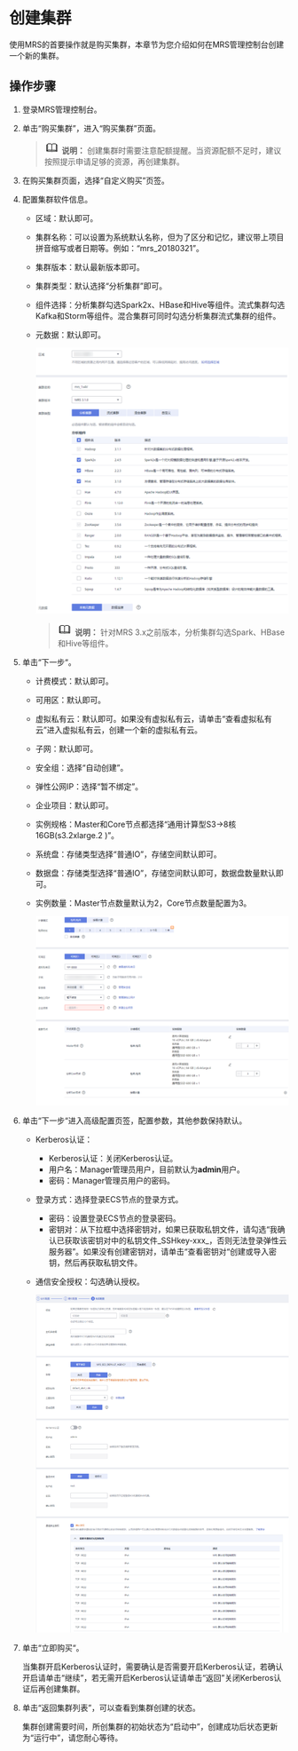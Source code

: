 # 创建集群<a name="mrs_01_0027"></a>

使用MRS的首要操作就是购买集群，本章节为您介绍如何在MRS管理控制台创建一个新的集群。

## 操作步骤<a name="s3c853b0248bf4b6ab776fb5e2283765d"></a>

1.  登录MRS管理控制台。
2.  单击“购买集群”，进入“购买集群”页面。

    >![](public_sys-resources/icon-note.gif) **说明：** 
    >创建集群时需要注意配额提醒。当资源配额不足时，建议按照提示申请足够的资源，再创建集群。

3.  在购买集群页面，选择“自定义购买”页签。
4.  配置集群软件信息。
    -   区域：默认即可。
    -   集群名称：可以设置为系统默认名称，但为了区分和记忆，建议带上项目拼音缩写或者日期等。例如：“mrs\_20180321”。
    -   集群版本：默认最新版本即可。
    -   集群类型：默认选择“分析集群”即可。
    -   组件选择：分析集群勾选Spark2x、HBase和Hive等组件。流式集群勾选Kafka和Storm等组件。混合集群可同时勾选分析集群流式集群的组件。
    -   元数据：默认即可。

        ![](figures/配置集群软件信息.png)

        >![](public_sys-resources/icon-note.gif) **说明：** 
        >针对MRS 3.x之前版本，分析集群勾选Spark、HBase和Hive等组件。


5.  单击“下一步“。
    -   计费模式：默认即可。
    -   可用区：默认即可。
    -   虚拟私有云：默认即可。如果没有虚拟私有云，请单击“查看虚拟私有云”进入虚拟私有云，创建一个新的虚拟私有云。
    -   子网：默认即可。
    -   安全组：选择“自动创建”。
    -   弹性公网IP：选择“暂不绑定”。
    -   企业项目：默认即可。
    -   实例规格：Master和Core节点都选择“通用计算型S3-\>8核16GB\(s3.2xlarge.2 \)”。
    -   系统盘：存储类型选择“普通IO”，存储空间默认即可。
    -   数据盘：存储类型选择“普通IO”，存储空间默认即可，数据盘数量默认即可。
    -   实例数量：Master节点数量默认为2，Core节点数量配置为3。

        ![](figures/配置集群硬件配置.png)

6.  单击“下一步“进入高级配置页签，配置参数，其他参数保持默认。
    -   Kerberos认证：
        -   Kerberos认证：关闭Kerberos认证。
        -   用户名：Manager管理员用户，目前默认为**admin**用户。
        -   密码：Manager管理员用户的密码。

    -   登录方式：选择登录ECS节点的登录方式。
        -   密码：设置登录ECS节点的登录密码。
        -   密钥对：从下拉框中选择密钥对，如果已获取私钥文件，请勾选“我确认已获取该密钥对中的私钥文件_SSHkey-xxx_，否则无法登录弹性云服务器”。如果没有创建密钥对，请单击“查看密钥对“创建或导入密钥，然后再获取私钥文件。

    -   通信安全授权：勾选确认授权。

        ![](figures/高级配置.png)

7.  单击“立即购买“。

    当集群开启Kerberos认证时，需要确认是否需要开启Kerberos认证，若确认开启请单击“继续”，若无需开启Kerberos认证请单击“返回”关闭Kerberos认证后再创建集群。

8.  单击“返回集群列表”，可以查看到集群创建的状态。

    集群创建需要时间，所创集群的初始状态为“启动中”，创建成功后状态更新为“运行中”，请您耐心等待。


